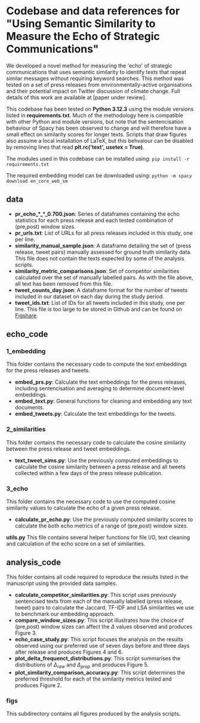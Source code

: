 # Codebase and data references for "Using Semantic Similarity to Measure the Echo of Strategic Communications"

We developed a novel method for measuring the 'echo' of strategic communications that uses semantic similarity to identify texts that repeat similar messages without requiring keyword searches. This method was tested on a set of press releases from environmentally-active organisations and their potential impact on Twitter discussion of climate change. Full details of this work are available at [paper under review].

This codebase has been tested on **Python 3.12.3** using the module versions listed in **requirements.txt**. Much of the methodology here is compatible with other Python and module versions, but note that the sentencisation behaviour of Spacy has been observed to change and will therefore have a small effect on similarity scores for longer texts. Scripts that draw figures also assume a local installation of LaTeX, but this behvaiour can be disabled by removing lines that read **plt.rc('text', usetex = True)**.

The modules used in this codebase can be installed using:
`pip install -r requirements.txt`

The required embedding model can be downloaded using:
`python -m spacy download en_core_web_sm`

## data
 - **pr_echo_\*_\*_0.700.json**: Series of dataframes containing the echo statistics for each press release and each tested combination of (pre,post) window sizes.
 - **pr_urls.txt**: List of URLs for all press releases included in this study, one per line. 
 - **similarity_manual_sample.json**: A dataframe detailing the set of (press release, tweet pairs) manually assessed for ground truth similarity data. This file does not contain the texts expected by some of the analysis scripts.
 - **similarity_metric_comparisons.json**: Set of competitor similarities calculated over the set of manually labelled pairs. As with the file above, all text has been removed from this file.
 - **tweet_counts_day.json**: A dataframe format for the number of tweets included in our dataset on each day during the study period.
 - **tweet_ids.txt**: List of IDs for all tweets included in this study, one per line. This file is too large to be stored in Github and can be found on [Figshare](https://dx.doi.org/10.6084/m9.figshare.28196000).

## echo_code
 ### 1_embedding
 This folder contains the necessary code to compute the text embeddings for the press releases and tweets.
   - **embed_prs.py**: Calculate the text embeddings for the press releases, including sentencisation and averaging to determine document-level embeddings.
   - **embed_text.py**: General functions for cleaning and embedding any text documents.
   - **embed_tweets.py**: Calculate the text embeddings for the tweets.

 ### 2_similarities
 This folder contains the necessary code to calculate the cosine similarity between the press release and tweet embeddings.
   - **text_tweet_sims.py**: Use the previously computed embeddings to calculate the cosine similarity between a press release and all tweets collected within a few days of the press release publication.

 ### 3_echo
 This folder contains the necessary code to use the computed cosine similarity values to calculate the echo of a given press release.
   - **calculate_pr_echo.py**: Use the previously computed similarity scores to calculate the both echo metrics of a range of (pre,post) window sizes.
   
 **utils.py**
 This file contains several helper functions for file I/O, text cleaning and calculation of the echo score on a set of similarities.

## analysis_code
 This folder contains all code required to reproduce the results listed in the manuscript using the provided data samples.
 - **calculate_competitor_similarities.py**: This script uses previously sentencised texts from each of the manually labelled (press release, tweet) pairs to calculate the Jaccard, TF-IDF and LSA similarities we use to benchmark our embedding approach.
 - **compare_window_sizes.py**: This script illustrates how the choice of (pre,post) window sizes can affect the $\Delta$ values observed and produces Figure 3.
 - **echo_case_study.py**: This script focuses the analysis on the results observed using our preferred use of seven days before and three days after release and produces Figures 4 and 6. 
 - **plot_delta_frequenct_distributions.py**: This script summarises the distributions of $\Delta_{raw}$ and $\Delta_{prop}$ and produces Figure 5.
 - **plot_similarity_comparison_accuracy.py**: This script determines the preferred threshold for each of the similarity metrics tested and produces Figure 2.
 
 ### figs
 This subdirectory contains all figures produced by the analysis scripts.